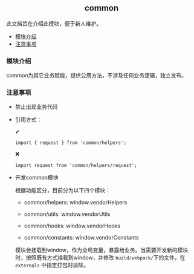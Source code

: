 ## <center>**common**</center>
此文档旨在介绍此模块，便于新人维护。

* <a href="#模块介绍">模块介绍</a>
* <a href="#注意事项">注意事项</a>

### <a name="模块介绍">模块介绍</a>
common为其它业务赋能，提供公用方法，不涉及任何业务逻辑，独立发布。

### <a name="注意事项">注意事项</a>
* 禁止出现业务代码

* 引用方式：

  ✔
  ```
  import { request } from 'common/helpers';
  ```

  ❌
  ```
  import request from 'common/helpers/request';
  ```

* 开发common模块

  根据功能区分，目前分为以下四个模块：

    * common/helpers: window.vendorHelpers

    * common/utils: window.vendorUtils

    * common/hooks: window.vendorHooks

    * common/constants: window.vendorConstants

  模块会挂载到window，作为全局变量，暴露给业务。当需要开发新的模块时，按照既有方式挂载到window，并修改 `build/webpack/`下的文件，在 `externals` 中指定打包时排除。